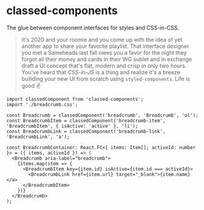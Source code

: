 # classed-components

The glue between component interfaces for styles and CSS-in-CSS.

> It's 2020 and your roomie and you come up with the idea of yet another app to share your favorite playlist. That interface designer you met a Sameheads last fall owes you a favor for the night they forgot all their money and cards in their WG sublet and in exchange draft a UI concept that's flat, modern and crisp in only two hours. You've heard that _CSS-in-JS_ is a thing and realize it's a breeze builiding your new UI from scratch using `styled-components`. Life is good ✌️

```tsx
import classedComponent from 'classed-components';
import './breadcrumb.css';

const Breadcrumb = classedComponent('breadcrumb', 'Breadcrumb', 'ol');
const BreadcrumbItem = classedComponent('breadcrumb-item', 'BreadcrumbItem', { isActive: 'active' }, 'li');
const BreadcrumbLink = classedComponent('breadcrumb-link', 'BreadcrumbLink', 'a');

const BreadcrumbContainer: React.FC<{ items: Item[]; activeId: number }> = ({ items, activeId }) => (
  <Breadcrumb aria-label="breadcrumb">
    {items.map(item => {
      <BreadcrumbItem key={item.id} isActive={item.id === activeId}>
        <BreadcrumbLink href={item.url} target="_blank">{item.name}</a>
      </BreadcrumbItem>
    })}
  </Breadcrumb>
);
```
